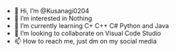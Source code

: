 - 👋 Hi, I’m @Kusanagi0204
- 👀 I’m interested in Nothing
- 🌱 I’m currently learning C+ C++ C# Python and Java
- 💞️ I’m looking to collaborate on Visual Code Studio
- 📫 How to reach me, just dm on my social media

<!---
Kusanagi0204/Kusanagi0204 is a ✨ special ✨ repository because its `README.md` (this file) appears on your GitHub profile.
You can click the Preview link to take a look at your changes.
--->
